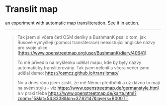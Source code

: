 # Translit map

an experiment with automatic map transliteration. See it [in action](https://osmcz.github.io/translitmap/).

---

> Tak jsem si včera četl OSM deníky a BushmanK psal o tom, jak Rusové vymýšlejí (pomocí transliterace) neexistující anglické názvy pro svoje ulice (https://www.openstreetmap.org/user/BushmanK/diary/40641).
> 
> To mě přivedlo na myšlenku udělat mapu, kde by byly názvy automaticky transliterovány. Tak jsem nelenil a včera večer jsme udělal demo: https://osmcz.github.io/translitmap/
> 
> No a dnes ráno jsem zjistil, že mě Němci předběhli a už dávno to mají na svém stylu - viz https://www.openstreetmap.de/germanstyle.html a v praxi třeba https://www.openstreetmap.de/karte.html?zoom=15&lat=54.8338&lon=37.62147&layers=B000TT

